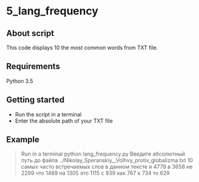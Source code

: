# 5_lang_frequency
## About script
This code displays 10 the most common words from TXT file. 
## Requirements
Python 3.5
## Getting started
* Run the script in a terminal
* Enter the absolute path of your TXT file
## Example
>Run in a terminal
>python lang_frequency.py
>Введите абсолютный путь до файла ../Nikolay_Speranskiy__Volhvy_protiv_globalizma.txt
>10 самых часто встречаемых слов в данном тексте
>и 4779
>в 3658
>не 2299
>что 1489
>на 1305
>это 1115
>с 939
>как 767
>к 734
>то 629




